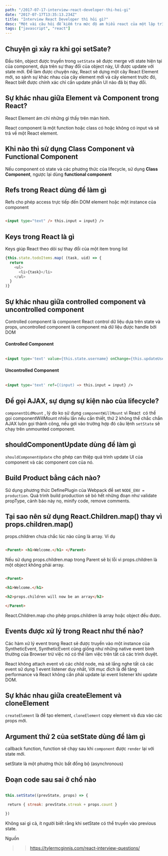 ```yaml
---
path: "/2017-07-17-interview-react-developer-thi-hoi-gi"
date: "2017-07-17T13:35:13.234Z"
title: "Interview React Developer thì hỏi gì?"
desc: "Một vài câu hỏi để kiểm tra mức độ am hiểu react của một lập trình viên frontend"
tags: ["javascript", "react"]
---
```


## Chuyện gì xảy ra khi gọi setSate?

Đầu tiên, object được truyền trong <code>setState</code> sẽ được merge với state hiện tại của component, dựa trên sự thay đổi của object này, UI được update với state mới. Để làm được chuyện này, React sẽ dựng một cây React Element mới, so sánh sự khác nhau của cây element mới và cây element trước đó, React biết được chính xác chỉ cần update phần UI nào đã bị thay đổi.


## Sự khác nhau giữa Element và Component trong React?

React Element ám chỉ những gì thấy trên màn hình.

React component là một function hoặc class có hoặc không có input và sẽ trả về một React element.

## Khi nào thì sử dụng Class Component và Functional Component

Nếu component có state và các phương thức của lifecycle, sử dụng **Class Component**, ngược lại dùng **functional component**

## Refs trong React dùng để làm gì

Refs cho phép access trực tiếp đến DOM element hoặc một instance của component

```html

<input type="text" /> this.input = input} />

```

## Keys trong React là gì

Keys giúp React theo dõi sự thay đổi của một item trong list

```js
{this.state.todoItems.map( (task, uid) => {
  return
    <ul>
      <li>{task}</li>
    </ul>
  }
)}

```


## Sự khác nhau giữa controlled component và uncontrolled component

Controlled component là component React control dữ liệu dựa trên state và props, uncontrolled component là component mà dữ liệu được handle bởi DOM

#### Controlled Component

```html

<input type='text' value={this.state.username} onChange={this.updateUsername} />

```

#### Uncontrolled Component

```html

<input type='text' ref={(input) => this.input = input} />

```

## Để gọi AJAX, sự dụng sự kiện nào của lifecycle?

<code>componentDidMount</code> , lý do ko sử dụng <code>componentWillMount</code> vì React  có thể gọi componentWillMount nhiều lần nếu cần thiết, thứ 2 không thể chắc chắn AJAX luôn gọi thành công, nếu gơi vào trường hợp đó câu lệnh <code>setState</code> sẽ chạy trên unmounted component.

## shouldComponentUpdate dùng để làm gì

`shouldComponentUpdate` cho phép can thiệp quá trình update UI của component và các component con của nó.

## Build Product bằng cách nào?

Sử dụng phương thức DefinePlugin của Webpack để set `NODE_ENV = production`. Quá trình build production sẽ bỏ hết những đoạn như validate propType, cảnh báo này nọ, minify code, remove comments.

## Tại sao nên sử dụng React.Children.map() thay vì props.children.map()

props.children chưa chắc lúc nào cũng là array. Ví dụ

```html

<Parent> <h1>Welcome.</h1> </Parent>

```

Nếu sử dụng props.children.map trong Parent sẽ bị lỗi vì props.children là một object không phải array.

```html

<Parent>

<h1>Welcome.</h1>

<h2>props.children will now be an array</h2>

</Parent>

```

React.Children.map cho phép props.children là array hoặc object đều được.

## Events được xử lý trong React như thế nào?

Các hàm xử lý event trong React sẽ được truyền vào một instance của SyntheticEvent, SyntheticEvent cũng giống như những native event bình thường của Browser trừ việc nó có thể làm việc trên tất cả các trình duyệt.

React không attach event vô các child node, mà sẽ lắng nghe tất cả các event sử dụng 1 event listener duy nhất, Với mục đích là để tăng performance và React không cần phải update lại event listener khi update DOM.

## Sự khác nhau giữa createElement và cloneElement

`createElement` là để tạo element, `cloneElement` copy element và đưa vào các props mới.

## Argument thứ 2 của setState dùng để làm gì

callback function, function sẽ chạy sau khi `component` được `render` lại với state mới.

setState là một phương thức bất đồng bộ (asynchronous)

## Đoạn code sau sai ở chổ nào

```js

this.setState((prevState, props) => {

 return { streak: prevState.streak + props.count }

})

```

Không sai gì cả, ít người biết rằng khi setState có thể truyền vào previous state.

Nguồn

>> https://tylermcginnis.com/react-interview-questions/